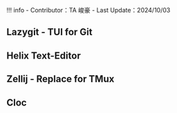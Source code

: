 !!! info
    - Contributor：TA 峻豪
    - Last Update：2024/10/03

## Lazygit - TUI for Git

## Helix Text-Editor

## Zellij - Replace for TMux

## Cloc

